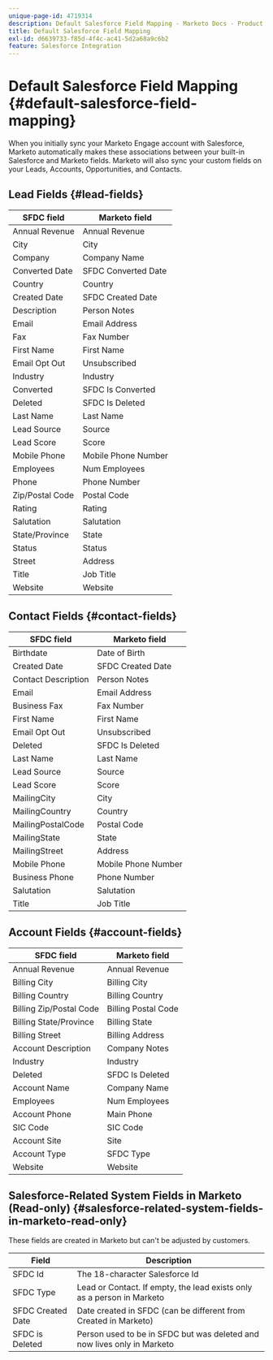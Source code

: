 ```yaml
---
unique-page-id: 4719314
description: Default Salesforce Field Mapping - Marketo Docs - Product Documentation
title: Default Salesforce Field Mapping
exl-id: d6639733-f85d-4f4c-ac41-5d2a68a9c6b2
feature: Salesforce Integration
---
```

# Default Salesforce Field Mapping {#default-salesforce-field-mapping}

When you initially sync your Marketo Engage account with Salesforce, Marketo automatically makes these associations between your built-in Salesforce and Marketo fields. Marketo will also sync your custom fields on your Leads, Accounts, Opportunities, and Contacts.

## Lead Fields {#lead-fields}

| SFDC field |Marketo field |
|---|---|
| Annual Revenue |Annual Revenue |
| City |City |
| Company |Company Name |
| Converted Date |SFDC Converted Date |
| Country |Country |
| Created Date |SFDC Created Date |
| Description |Person Notes |
| Email |Email Address |
| Fax |Fax Number |
| First Name |First Name |
| Email Opt Out |Unsubscribed |
| Industry |Industry |
| Converted |SFDC Is Converted |
| Deleted |SFDC Is Deleted |
| Last Name |Last Name |
| Lead Source |Source |
| Lead Score |Score |
| Mobile Phone |Mobile Phone Number |
| Employees |Num Employees |
| Phone |Phone Number |
| Zip/Postal Code |Postal Code |
| Rating |Rating |
| Salutation |Salutation |
| State/Province |State |
| Status |Status |
| Street |Address |
| Title |Job Title |
| Website |Website |

## Contact Fields {#contact-fields}

| SFDC field |Marketo field |
|---|---|
| Birthdate |Date of Birth |
| Created Date |SFDC Created Date |
| Contact Description |Person Notes |
| Email |Email Address |
| Business Fax |Fax Number |
| First Name |First Name |
| Email Opt Out |Unsubscribed |
| Deleted |SFDC Is Deleted |
| Last Name |Last Name |
| Lead Source |Source |
| Lead Score |Score |
| MailingCity |City |
| MailingCountry |Country |
| MailingPostalCode |Postal Code |
| MailingState |State |
| MailingStreet |Address |
| Mobile Phone |Mobile Phone Number |
| Business Phone |Phone Number |
| Salutation |Salutation |
| Title |Job Title |

## Account Fields {#account-fields}

| SFDC field |Marketo field |
|---|---|
| Annual Revenue |Annual Revenue |
| Billing City |Billing City |
| Billing Country |Billing Country |
| Billing Zip/Postal Code |Billing Postal Code |
| Billing State/Province |Billing State |
| Billing Street |Billing Address |
| Account Description |Company Notes |
| Industry |Industry |
| Deleted |SFDC Is Deleted |
| Account Name |Company Name |
| Employees |Num Employees |
| Account Phone |Main Phone |
| SIC Code |SIC Code |
| Account Site |Site |
| Account Type |SFDC Type |
| Website |Website |

## Salesforce-Related System Fields in Marketo (Read-only) {#salesforce-related-system-fields-in-marketo-read-only}

These fields are created in Marketo but can't be adjusted by customers.

| Field |Description |
|---|---|
| SFDC Id |The 18-character Salesforce Id |
| SFDC Type |Lead or Contact. If empty, the lead exists only as a person in Marketo |
| SFDC Created Date |Date created in SFDC (can be different from Created in Marketo) |
| SFDC is Deleted |Person used to be in SFDC but was deleted and now lives only in Marketo |
